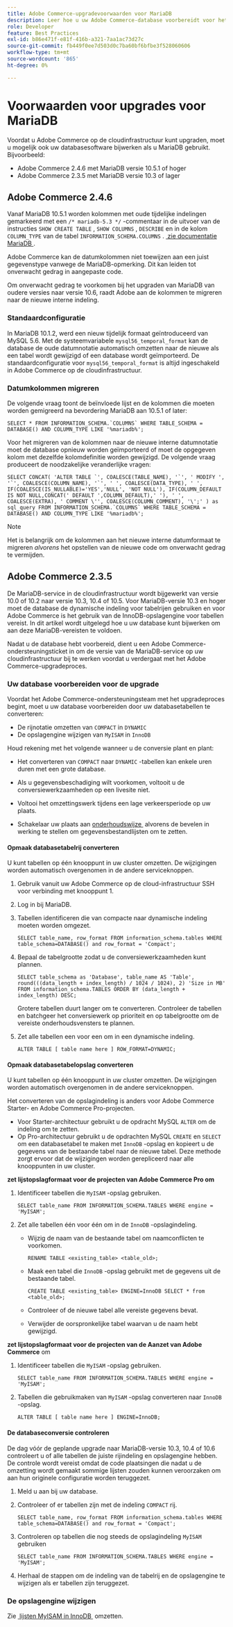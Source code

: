 ```yaml
---
title: Adobe Commerce-upgradevoorwaarden voor MariaDB
description: Leer hoe u uw Adobe Commerce-database voorbereidt voor het upgraden van MariaDB vanaf een eerdere versie.
role: Developer
feature: Best Practices
exl-id: b86e471f-e81f-416b-a321-7aa1ac73d27c
source-git-commit: fb449f0ee7d503d0c7ba60bf6bfbe3f528060606
workflow-type: tm+mt
source-wordcount: '865'
ht-degree: 0%

---
```



# Voorwaarden voor upgrades voor MariaDB

Voordat u Adobe Commerce op de cloudinfrastructuur kunt upgraden, moet u mogelijk ook uw databasesoftware bijwerken als u MariaDB gebruikt. Bijvoorbeeld:

- Adobe Commerce 2.4.6 met MariaDB versie 10.5.1 of hoger
- Adobe Commerce 2.3.5 met MariaDB versie 10.3 of lager

## Adobe Commerce 2.4.6

Vanaf MariaDB 10.5.1 worden kolommen met oude tijdelijke indelingen gemarkeerd met een `/* mariadb-5.3 */` -commentaar in de uitvoer van de instructies `SHOW CREATE TABLE` , `SHOW COLUMNS` , `DESCRIBE` en in de kolom `COLUMN_TYPE` van de tabel `INFORMATION_SCHEMA.COLUMNS` . [&#x200B; zie documentatie MariaDB &#x200B;](https://mariadb.com/kb/en/datetime/#internal-format).

Adobe Commerce kan de datumkolommen niet toewijzen aan een juist gegevenstype vanwege de MariaDB-opmerking. Dit kan leiden tot onverwacht gedrag in aangepaste code.

Om onverwacht gedrag te voorkomen bij het upgraden van MariaDB van oudere versies naar versie 10.6, raadt Adobe aan de kolommen te migreren naar de nieuwe interne indeling.

### Standaardconfiguratie

In MariaDB 10.1.2, werd een nieuw tijdelijk formaat geïntroduceerd van MySQL 5.6. Met de systeemvariabele `mysql56_temporal_format` kan de database de oude datumnotatie automatisch omzetten naar de nieuwe als een tabel wordt gewijzigd of een database wordt geïmporteerd. De standaardconfiguratie voor `mysql56_temporal_format` is altijd ingeschakeld in Adobe Commerce op de cloudinfrastructuur.

### Datumkolommen migreren

De volgende vraag toont de beïnvloede lijst en de kolommen die moeten worden gemigreerd na bevordering MariaDB aan 10.5.1 of later:

```mysql
SELECT * FROM INFORMATION_SCHEMA.`COLUMNS` WHERE TABLE_SCHEMA = DATABASE() AND COLUMN_TYPE LIKE '%mariadb%';
```

Voor het migreren van de kolommen naar de nieuwe interne datumnotatie moet de database opnieuw worden geïmporteerd of moet de opgegeven kolom met dezelfde kolomdefinitie worden gewijzigd. De volgende vraag produceert de noodzakelijke veranderlijke vragen:

```mysql
SELECT CONCAT( 'ALTER TABLE `', COALESCE(TABLE_NAME), '`', ' MODIFY ', '`', COALESCE(COLUMN_NAME), '`', ' ', COALESCE(DATA_TYPE), ' ', IF(COALESCE(IS_NULLABLE)='YES','NULL', 'NOT NULL'), IF(COLUMN_DEFAULT IS NOT NULL,CONCAT(' DEFAULT ',COLUMN_DEFAULT),' '), ' ', COALESCE(EXTRA), ' COMMENT \'', COALESCE(COLUMN_COMMENT), '\';' ) as sql_query FROM INFORMATION_SCHEMA.`COLUMNS` WHERE TABLE_SCHEMA = DATABASE() AND COLUMN_TYPE LIKE '%mariadb%';
```

>[!NOTE]
>
>Het is belangrijk om de kolommen aan het nieuwe interne datumformaat te migreren _alvorens_ het opstellen van de nieuwe code om onverwacht gedrag te vermijden.

## Adobe Commerce 2.3.5

De MariaDB-service in de cloudinfrastructuur wordt bijgewerkt van versie 10.0 of 10.2 naar versie 10.3, 10.4 of 10.5. Voor MariaDB-versie 10.3 en hoger moet de database de dynamische indeling voor tabelrijen gebruiken en voor Adobe Commerce is het gebruik van de InnoDB-opslagengine voor tabellen vereist. In dit artikel wordt uitgelegd hoe u uw database kunt bijwerken om aan deze MariaDB-vereisten te voldoen.

Nadat u de database hebt voorbereid, dient u een Adobe Commerce-ondersteuningsticket in om de versie van de MariaDB-service op uw cloudinfrastructuur bij te werken voordat u verdergaat met het Adobe Commerce-upgradeproces.

### Uw database voorbereiden voor de upgrade

Voordat het Adobe Commerce-ondersteuningsteam met het upgradeproces begint, moet u uw database voorbereiden door uw databasetabellen te converteren:

- De rijnotatie omzetten van `COMPACT` in `DYNAMIC`
- De opslagengine wijzigen van `MyISAM` in `InnoDB`

Houd rekening met het volgende wanneer u de conversie plant en plant:

- Het converteren van `COMPACT` naar `DYNAMIC` -tabellen kan enkele uren duren met een grote database.

- Als u gegevensbeschadiging wilt voorkomen, voltooit u de conversiewerkzaamheden op een livesite niet.

- Voltooi het omzettingswerk tijdens een lage verkeersperiode op uw plaats.

- Schakelaar uw plaats aan [&#x200B; onderhoudswijze &#x200B;](../../../installation/tutorials/maintenance-mode.md) alvorens de bevelen in werking te stellen om gegevensbestandlijsten om te zetten.

#### Opmaak databasetabelrij converteren

U kunt tabellen op één knooppunt in uw cluster omzetten. De wijzigingen worden automatisch overgenomen in de andere serviceknoppen.

1. Gebruik vanuit uw Adobe Commerce op de cloud-infrastructuur SSH voor verbinding met knooppunt 1.

1. Log in bij MariaDB.

1. Tabellen identificeren die van compacte naar dynamische indeling moeten worden omgezet.

   ```mysql
   SELECT table_name, row_format FROM information_schema.tables WHERE table_schema=DATABASE() and row_format = 'Compact';
   ```

1. Bepaal de tabelgrootte zodat u de conversiewerkzaamheden kunt plannen.

   ```mysql
   SELECT table_schema as 'Database', table_name AS 'Table', round(((data_length + index_length) / 1024 / 1024), 2) 'Size in MB' FROM information_schema.TABLES ORDER BY (data_length + index_length) DESC;
   ```

   Grotere tabellen duurt langer om te converteren. Controleer de tabellen en batchgeer het conversiewerk op prioriteit en op tabelgrootte om de vereiste onderhoudsvensters te plannen.

1. Zet alle tabellen een voor een om in een dynamische indeling.

   ```mysql
   ALTER TABLE [ table name here ] ROW_FORMAT=DYNAMIC;
   ```

#### Opmaak databasetabelopslag converteren

U kunt tabellen op één knooppunt in uw cluster omzetten. De wijzigingen worden automatisch overgenomen in de andere serviceknoppen.

Het converteren van de opslagindeling is anders voor Adobe Commerce Starter- en Adobe Commerce Pro-projecten.

- Voor Starter-architectuur gebruikt u de opdracht MySQL `ALTER` om de indeling om te zetten.
- Op Pro-architectuur gebruikt u de opdrachten MySQL `CREATE` en `SELECT` om een databasetabel te maken met `InnoDB` -opslag en kopieert u de gegevens van de bestaande tabel naar de nieuwe tabel. Deze methode zorgt ervoor dat de wijzigingen worden gerepliceerd naar alle knooppunten in uw cluster.

**zet lijstopslagformaat voor de projecten van Adobe Commerce Pro om**

1. Identificeer tabellen die `MyISAM` -opslag gebruiken.

   ```mysql
   SELECT table_name FROM INFORMATION_SCHEMA.TABLES WHERE engine = 'MyISAM';
   ```

1. Zet alle tabellen één voor één om in de `InnoDB` -opslagindeling.

   - Wijzig de naam van de bestaande tabel om naamconflicten te voorkomen.

     ```mysql
     RENAME TABLE <existing_table> <table_old>;
     ```

   - Maak een tabel die `InnoDB` -opslag gebruikt met de gegevens uit de bestaande tabel.

     ```mysql
     CREATE TABLE <existing_table> ENGINE=InnoDB SELECT * from <table_old>;
     ```

   - Controleer of de nieuwe tabel alle vereiste gegevens bevat.

   - Verwijder de oorspronkelijke tabel waarvan u de naam hebt gewijzigd.


**zet lijstopslagformaat voor de projecten van de Aanzet van Adobe Commerce** om

1. Identificeer tabellen die `MyISAM` -opslag gebruiken.

   ```mysql
   SELECT table_name FROM INFORMATION_SCHEMA.TABLES WHERE engine = 'MyISAM';
   ```

1. Tabellen die gebruikmaken van `MyISAM` -opslag converteren naar `InnoDB` -opslag.

   ```mysql
   ALTER TABLE [ table name here ] ENGINE=InnoDB;
   ```

#### De databaseconversie controleren

De dag vóór de geplande upgrade naar MariaDB-versie 10.3, 10.4 of 10.6 controleert u of alle tabellen de juiste rijindeling en opslagengine hebben. De controle wordt vereist omdat de code plaatsingen die nadat u de omzetting wordt gemaakt sommige lijsten zouden kunnen veroorzaken om aan hun originele configuratie worden teruggezet.

1. Meld u aan bij uw database.

1. Controleer of er tabellen zijn met de indeling `COMPACT` rij.

   ```mysql
   SELECT table_name, row_format FROM information_schema.tables WHERE table_schema=DATABASE() and row_format = 'Compact';
   ```

1. Controleren op tabellen die nog steeds de opslagindeling `MyISAM` gebruiken

   ```mysql
   SELECT table_name FROM INFORMATION_SCHEMA.TABLES WHERE engine = 'MyISAM';
   ```

1. Herhaal de stappen om de indeling van de tabelrij en de opslagengine te wijzigen als er tabellen zijn teruggezet.

### De opslagengine wijzigen

Zie [&#x200B; lijsten MyISAM in InnoDB &#x200B;](../planning/database-on-cloud.md) omzetten.
